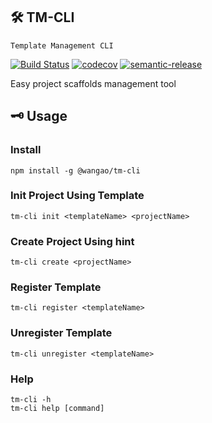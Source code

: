 ## 🛠 TM-CLI 
`Template Management CLI`

[![Build Status](https://travis-ci.com/jameslahm/tm-cli.svg?branch=master)](https://travis-ci.com/jameslahm/tm-cli)
[![codecov](https://codecov.io/gh/jameslahm/tm-cli/branch/master/graph/badge.svg)](https://codecov.io/gh/jameslahm/tm-cli)
[![semantic-release](https://img.shields.io/badge/%20%20%F0%9F%93%A6%F0%9F%9A%80-semantic--release-e10079.svg)](https://github.com/semantic-release/semantic-release)

Easy project scaffolds management tool

## 🗝 Usage

### Install
```
npm install -g @wangao/tm-cli
```

### Init Project Using Template
```
tm-cli init <templateName> <projectName>
```

### Create Project Using hint
```
tm-cli create <projectName>
```

### Register Template
```
tm-cli register <templateName>
```

### Unregister Template
```
tm-cli unregister <templateName>
```

### Help
```
tm-cli -h
tm-cli help [command]
```

